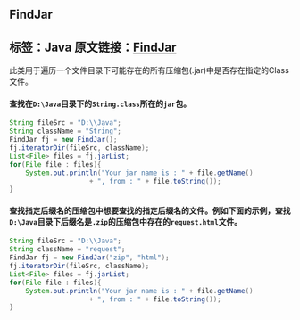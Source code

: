 ## FindJar

标签：Java
原文链接：[FindJar](https://github.com/baininghan/findJar)
---

此类用于遍历一个文件目录下可能存在的所有压缩包(.jar)中是否存在指定的Class文件。
#### 查找在`D:\Java`目录下的`String.class`所在的`jar`包。
```java
String fileSrc = "D:\\Java";
String className = "String";
FindJar fj = new FindJar();
fj.iteratorDir(fileSrc, className);
List<File> files = fj.jarList;
for(File file : files){
	System.out.println("Your jar name is : " + file.getName() 
	                + ", from : " + file.toString());
}
```
#### 查找指定后缀名的压缩包中想要查找的指定后缀名的文件。例如下面的示例，查找`D:\Java`目录下后缀名是`.zip`的压缩包中存在的`request.html`文件。
```java
String fileSrc = "D:\\Java";
String className = "request";
FindJar fj = new FindJar("zip", "html");
fj.iteratorDir(fileSrc, className);
List<File> files = fj.jarList;
for(File file : files){
	System.out.println("Your jar name is : " + file.getName() 
	                + ", from : " + file.toString());
}
```
